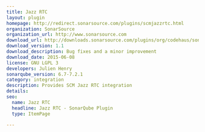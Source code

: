 ```yaml
---
title: Jazz RTC
layout: plugin
homepage: http://redirect.sonarsource.com/plugins/scmjazzrtc.html
organization: SonarSource
organization_url: http://www.sonarsource.com
download_url: http://downloads.sonarsource.com/plugins/org/codehaus/sonar-plugins/sonar-scm-jazzrtc-plugin/1.1/sonar-scm-jazzrtc-plugin-1.1.jar
download_version: 1.1
download_description: Bug fixes and a minor improvement
download_date: 2015-06-08
license: GNU LGPL 3
developers: Julien Henry
sonarqube_version: 6.7-7.2.1
category: integration
description: Provides SCM Jazz RTC integration
details: 
seo: 
  name: Jazz RTC
  headline: Jazz RTC - SonarQube Plugin
  type: ItemPage

---
```

